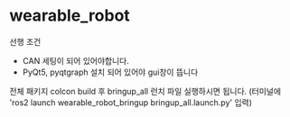 # wearable_robot

선행 조건
- CAN 세팅이 되어 있어야합니다.
- PyQt5, pyqtgraph 설치 되어 있어야 gui창이 뜹니다

전체 패키지 colcon build 후
bringup_all 런치 파일 실행하시면 됩니다.
(터미널에 'ros2 launch wearable_robot_bringup bringup_all.launch.py' 입력)



